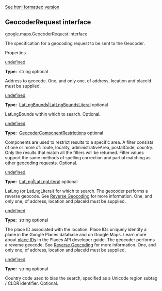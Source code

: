 [See html formatted version](https://huasofoundries.github.io/google-maps-documentation/GeocoderRequest.html)

GeocoderRequest interface
-------------------------

google.maps.GeocoderRequest interface

The specification for a geocoding request to be sent to the Geocoder.

Properties

[undefined](#GeocoderRequest.address)

**Type:**  string optional

Address to geocode. One, and only one, of address, location and placeId must be supplied.

[undefined](#GeocoderRequest.bounds)

**Type:**  [LatLngBounds](/maps/documentation/javascript/reference/3.40/coordinates#LatLngBounds)|[LatLngBoundsLiteral](/maps/documentation/javascript/reference/3.40/coordinates#LatLngBoundsLiteral) optional

LatLngBounds within which to search. Optional.

[undefined](#GeocoderRequest.componentRestrictions)

**Type:**  [GeocoderComponentRestrictions](/maps/documentation/javascript/reference/3.40/geocoder#GeocoderComponentRestrictions) optional

Components are used to restrict results to a specific area. A filter consists of one or more of: route, locality, administrativeArea, postalCode, country. Only the results that match all the filters will be returned. Filter values support the same methods of spelling correction and partial matching as other geocoding requests. Optional.

[undefined](#GeocoderRequest.location)

**Type:**  [LatLng](/maps/documentation/javascript/reference/3.40/coordinates#LatLng)|[LatLngLiteral](/maps/documentation/javascript/reference/3.40/coordinates#LatLngLiteral) optional

LatLng (or LatLngLiteral) for which to search. The geocoder performs a reverse geocode. See [Reverse Geocoding](/maps/documentation/javascript/geocoding#ReverseGeocoding) for more information. One, and only one, of address, location and placeId must be supplied.

[undefined](#GeocoderRequest.placeId)

**Type:**  string optional

The place ID associated with the location. Place IDs uniquely identify a place in the Google Places database and on Google Maps. Learn more about [place IDs](/places/place-id) in the Places API developer guide. The geocoder performs a reverse geocode. See [Reverse Geocoding](/maps/documentation/javascript/geocoding#ReverseGeocoding) for more information. One, and only one, of address, location and placeId must be supplied.

[undefined](#GeocoderRequest.region)

**Type:**  string optional

Country code used to bias the search, specified as a Unicode region subtag / CLDR identifier. Optional.